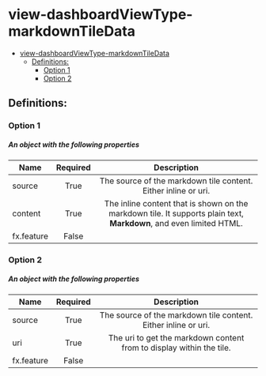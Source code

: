 <a name="view-dashboardviewtype-markdowntiledata"></a>
# view-dashboardViewType-markdownTileData
* [view-dashboardViewType-markdownTileData](#view-dashboardviewtype-markdowntiledata)
    * [Definitions:](#view-dashboardviewtype-markdowntiledata-definitions)
        * [Option 1](#view-dashboardviewtype-markdowntiledata-definitions-option-1)
        * [Option 2](#view-dashboardviewtype-markdowntiledata-definitions-option-2)

<a name="view-dashboardviewtype-markdowntiledata-definitions"></a>
## Definitions:
<a name="view-dashboardviewtype-markdowntiledata-definitions-option-1"></a>
### Option 1
<a name="view-dashboardviewtype-markdowntiledata-definitions-option-1-an-object-with-the-following-properties"></a>
##### An object with the following properties
| Name | Required | Description
| ---|:--:|:--:|
|source|True|The source of the markdown tile content. Either inline or uri.
|content|True|The inline content that is shown on the markdown tile. It supports plain text, __Markdown__, and even limited HTML.
|fx.feature|False|
<a name="view-dashboardviewtype-markdowntiledata-definitions-option-2"></a>
### Option 2
<a name="view-dashboardviewtype-markdowntiledata-definitions-option-2-an-object-with-the-following-properties-1"></a>
##### An object with the following properties
| Name | Required | Description
| ---|:--:|:--:|
|source|True|The source of the markdown tile content. Either inline or uri.
|uri|True|The uri to get the markdown content from to display within the tile.
|fx.feature|False|
